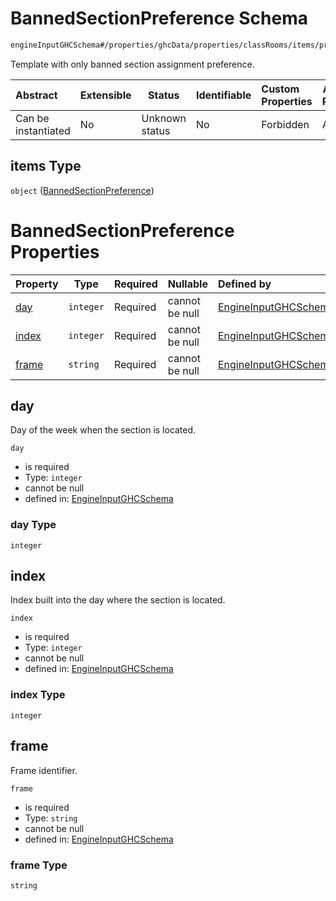 # BannedSectionPreference Schema

```txt
engineInputGHCSchema#/properties/ghcData/properties/classRooms/items/properties/frameTemplate/items
```

Template with only banned section assignment preference.


| Abstract            | Extensible | Status         | Identifiable | Custom Properties | Additional Properties | Access Restrictions | Defined In                                                         |
| :------------------ | ---------- | -------------- | ------------ | :---------------- | --------------------- | ------------------- | ------------------------------------------------------------------ |
| Can be instantiated | No         | Unknown status | No           | Forbidden         | Allowed               | none                | [ghc.schema.json\*](../out/ghc.schema.json "open original schema") |

## items Type

`object` ([BannedSectionPreference](ghc-properties-ghcdata-properties-classrooms-classroom-properties-bannedframetemplate-bannedsectionpreference.md))

# BannedSectionPreference Properties

| Property        | Type      | Required | Nullable       | Defined by                                                                                                                                                                                                                                                                       |
| :-------------- | --------- | -------- | -------------- | :------------------------------------------------------------------------------------------------------------------------------------------------------------------------------------------------------------------------------------------------------------------------------- |
| [day](#day)     | `integer` | Required | cannot be null | [EngineInputGHCSchema](ghc-properties-ghcdata-properties-classrooms-classroom-properties-bannedframetemplate-bannedsectionpreference-properties-day.md "engineInputGHCSchema#/properties/ghcData/properties/classRooms/items/properties/frameTemplate/items/properties/day")     |
| [index](#index) | `integer` | Required | cannot be null | [EngineInputGHCSchema](ghc-properties-ghcdata-properties-classrooms-classroom-properties-bannedframetemplate-bannedsectionpreference-properties-index.md "engineInputGHCSchema#/properties/ghcData/properties/classRooms/items/properties/frameTemplate/items/properties/index") |
| [frame](#frame) | `string`  | Required | cannot be null | [EngineInputGHCSchema](ghc-properties-ghcdata-properties-classrooms-classroom-properties-bannedframetemplate-bannedsectionpreference-properties-frame.md "engineInputGHCSchema#/properties/ghcData/properties/classRooms/items/properties/frameTemplate/items/properties/frame") |

## day

Day of the week when the section is located.


`day`

-   is required
-   Type: `integer`
-   cannot be null
-   defined in: [EngineInputGHCSchema](ghc-properties-ghcdata-properties-classrooms-classroom-properties-bannedframetemplate-bannedsectionpreference-properties-day.md "engineInputGHCSchema#/properties/ghcData/properties/classRooms/items/properties/frameTemplate/items/properties/day")

### day Type

`integer`

## index

Index built into the day where the section is located.


`index`

-   is required
-   Type: `integer`
-   cannot be null
-   defined in: [EngineInputGHCSchema](ghc-properties-ghcdata-properties-classrooms-classroom-properties-bannedframetemplate-bannedsectionpreference-properties-index.md "engineInputGHCSchema#/properties/ghcData/properties/classRooms/items/properties/frameTemplate/items/properties/index")

### index Type

`integer`

## frame

Frame identifier.


`frame`

-   is required
-   Type: `string`
-   cannot be null
-   defined in: [EngineInputGHCSchema](ghc-properties-ghcdata-properties-classrooms-classroom-properties-bannedframetemplate-bannedsectionpreference-properties-frame.md "engineInputGHCSchema#/properties/ghcData/properties/classRooms/items/properties/frameTemplate/items/properties/frame")

### frame Type

`string`
